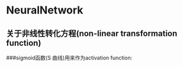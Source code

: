 NeuralNetwork
===================

关于非线性转化方程(non-linear transformation function)
------------------------------------------------------

###sigmoid函数(S 曲线)用来作为activation function:  
